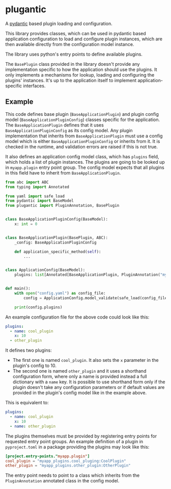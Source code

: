 # plugantic

A [pydantic](https://github.com/pydantic/pydantic) based plugin loading and configuration.

This library provides classes, which can be used in pydantic based application configuration to load and configure
plugin instances, which are then available directly from the configuration model instance.

The library uses python's entry points to define available plugins.

The `BasePlugin` class provided in the library doesn't provide any implementation specific to how the application should
use the plugins. It only implements a mechanisms for lookup, loading and configuring the plugins' instances.
It's up to the application itself to implement application-specific interfaces.

## Example

This code defines base plugin (`BaseApplicationPlugin`) and plugin config model (`BaseApplicationPluginConfig`) classes
specific for the application. The `BaseApplicationPlugin` defines that it uses `BaseApplicationPluginConfig` as its
config model. Any plugin implementation that inherits from `BaseApplicationPlugin` must use a config model which is
either `BaseApplicationPluginConfig` or inherits from it. It is checked in the runtime, and validation errors are raised
if this is not true.

It also defines an application config model class, which has `plugins` field, which holds a list of plugin instances.
The plugins are going to be looked up in `myapp.plugin` entry point group. The config model expects that all plugins
in this field have to inherit from `BaseApplicationPlugin`.

```python
from abc import ABC
from typing import Annotated

from yaml import safe_load
from pydantic import BaseModel
from plugantic import PluginAnnotation, BasePlugin


class BaseApplicationPluginConfig(BaseModel):
    x: int = 0


class BaseApplicationPlugin(BasePlugin, ABC):
    _config: BaseApplicationPluginConfig

    def application_specific_method(self):
        ...


class ApplicationConfig(BaseModel):
    plugins: list[Annotated[BaseApplicationPlugin, PluginAnnotation("myapp.plugin")]]


def main():
    with open("config.yaml") as config_file:
        config = ApplicationConfig.model_validate(safe_load(config_file))

    print(config.plugins)
```

An example configuration file for the above code could look like this:

```yaml
plugins:
  - name: cool_plugin
    x: 10
  - other_plugin
```

It defines two plugins:

- The first one is named `cool_plugin`. It also sets the `x` parameter in the plugin's config
  to 10.
- The second one is named `other_plugin` and it uses a shorthand configuration form, where only a name is provided
  instead a full dictionary with a `name` key. It is possible to use shorthand form only if the plugin doesn't
  take any configuration parameters or if default values are provided in the plugin's config model like in the example
  above.

This is equivalent to:

```yaml
plugins:
  - name: cool_plugin
    x: 10
  - name: other_plugin
```

The plugins themselves must be provided by registering entry points for requested entry point groups. An example
definition of a plugin in `pyproject.toml` in a package providing the plugins may look like this:

```toml
[project.entry-points."myapp.plugin"]
cool_plugin = "myapp_plugins.cool_pluging:CoolPlugin"
other_plugin = "myapp_plugins.other_plugin:OtherPlugin"
```

The entry point needs to point to a class which inherits from the `PluginAnnotation` annotated class in the config
model.
